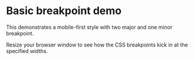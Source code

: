 # Basic breakpoint demo

This demonstrates a mobile-first style with two major and one minor breakpoint.

Resize your browser window to see how the CSS breakpoints kick in at the specified widths.
